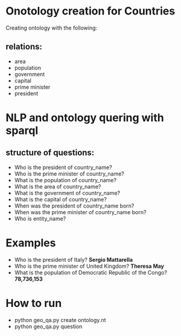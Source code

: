 # Onotology creation for Countries
Creating ontology with the following:
## relations:
- area
- population
- government
- capital
- prime minister
- president

# NLP and ontology quering with sparql
## structure of questions:
- Who is the president of country_name?
- Who is the prime minister of country_name? 
- What is the population of country_name?
- What is the area of country_name?
- What is the government of country_name?
- What is the capital of country_name?
- When was the president of country_name born?
- When was the prime minister of country_name born?
- Who is entity_name? 

# Examples
- Who is the president of Italy? **Sergio Mattarella**
- Who is the prime minister of United Kingdom? **Theresa May**
- What is the population of Democratic Republic of the Congo? **78,736,153**

# How to run
 - python geo_qa.py create ontology.nt
 - python geo_qa.py question <natural language question string>
